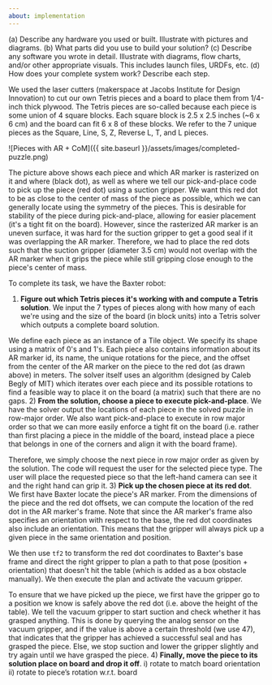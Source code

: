 ```yaml
---
about: implementation
---
```


(a) Describe any hardware you used or built. Illustrate with pictures and diagrams. (b) What parts did you use to build your solution? (c) Describe any software you wrote in detail. Illustrate with diagrams, flow charts, and/or other appropriate visuals. This includes launch files, URDFs, etc. (d) How does your complete system work? Describe each step.

We used the laser cutters (makerspace at Jacobs Institute for Design Innovation) to cut our own Tetris pieces and a board to place them from 1/4-inch thick plywood. The Tetris pieces are so-called because each piece is some union of 4 square blocks. Each square block is 2.5 x 2.5 inches (~6 x 6 cm) and the board can fit 6 x 8 of these blocks. We refer to the 7 unique pieces as the Square, Line, S, Z, Reverse L, T, and L pieces. 

![Pieces with AR + CoM]({{ site.baseurl }}/assets/images/completed-puzzle.png) <!--change this-->

The picture above shows each piece and which AR marker is rasterized on it and where (black dot), as well as where we tell our pick-and-place code to pick up the piece (red dot) using a suction gripper. We want this red dot to be as close to the center of mass of the piece as possible, which we can generally locate using the symmetry of the pieces. This is desirable for stability of the piece during pick-and-place, allowing for easier placement (it's a tight fit on the board). However, since the rasterized AR marker is an uneven surface, it was hard for the suction gripper to get a good seal if it was overlapping the AR marker. Therefore, we had to place the red dots such that the suction gripper (diameter 3.5 cm) would not overlap with the AR marker when it grips the piece while still gripping close enough to the piece's center of mass.

To complete its task, we have the Baxter robot:
1) __Figure out which Tetris pieces it's working with and compute a Tetris solution__. 
  We input the 7 types of pieces along with how many of each we're using and the size of the board (in block units) into a Tetris solver which outputs a complete board solution.    
  
  We define each piece as an instance of a Tile object. We specify its shape using a matrix of 0's and 1's. Each piece also contains information about its AR marker id, its name, the unique rotations for the piece, and the offset from the center of the AR marker on the piece to the red dot (as drawn above) in meters. The solver itself uses an algorithm (designed by Caleb Begly of MIT) which iterates over each piece and its possible rotations to find a feasible way to place it on the board (a matrix) such that there are no gaps.
2) __From the solution, choose a piece to execute pick-and-place__.
  We have the solver output the locations of each piece in the solved puzzle in row-major order. We also want pick-and-place to execute in row major order so that we can more easily enforce a tight fit on the board (i.e. rather than first placing a piece in the middle of the board, instead place a piece that belongs in one of the corners and align it with the board frame). 
  
  Therefore, we simply choose the next piece in row major order as given by the solution. The code will request the user for the selected piece type. The user will place the requested piece so that the left-hand camera can see it and the right hand can grip it.
3) __Pick up the chosen piece at its red dot__.
  We first have Baxter locate the piece's AR marker. From the dimensions of the piece and the red dot offsets, we can compute the location of the red dot in the AR marker's frame. Note that since the AR marker's frame also specifies an orientation with respect to the base, the red dot coordinates also include an orientation. This means that the gripper will always pick up a given piece in the same orientation and position.
  
  We then use `tf2` to transform the red dot coordinates to Baxter's base frame and direct the right gripper to plan a path to that pose (position + orientation) that doesn't hit the table (which is added as a box obstacle manually). We then execute the plan and activate the vacuum gripper. 
  
  To ensure that we have picked up the piece, we first have the gripper go to a position we know is safely above the red dot (i.e. above the height of the table). We tell the vacuum gripper to start suction and check whether it has grasped anything. This is done by querying the analog sensor on the vacuum gripper, and if the value is above a certain threshold (we use 47), that indicates that the gripper has achieved a successful seal and has grasped the piece. Else, we stop suction and lower the gripper slightly and try again until we have grasped the piece.
4) __Finally, move the piece to its solution place on board and drop it off__.
	i) rotate to match board orientation
	ii) rotate to piece’s rotation w.r.t. board
